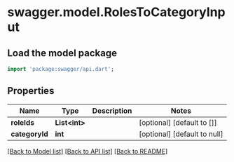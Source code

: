 # swagger.model.RolesToCategoryInput

## Load the model package
```dart
import 'package:swagger/api.dart';
```

## Properties
Name | Type | Description | Notes
------------ | ------------- | ------------- | -------------
**roleIds** | **List&lt;int&gt;** |  | [optional] [default to []]
**categoryId** | **int** |  | [optional] [default to null]

[[Back to Model list]](../README.md#documentation-for-models) [[Back to API list]](../README.md#documentation-for-api-endpoints) [[Back to README]](../README.md)


